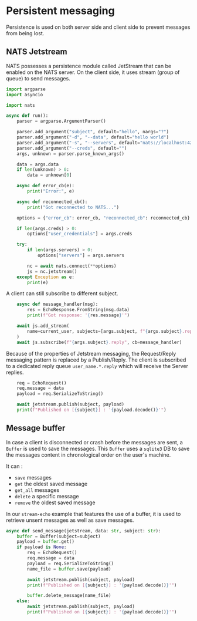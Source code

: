# Persistent messaging

Persistence is used on both server side and client side to prevent messages from being lost.

## NATS Jetstream

NATS possesses a persistence module called JetStream  that can be enabled on the NATS server.
On the client side, it uses stream (group of queue) to send messages.

````python
import argparse
import asyncio

import nats

async def run():
    parser = argparse.ArgumentParser()

    parser.add_argument("subject", default="hello", nargs="?")
    parser.add_argument("-d", "--data", default="hello world")
    parser.add_argument("-s", "--servers", default="nats://localhost:4222")
    parser.add_argument("--creds", default="")
    args, unknown = parser.parse_known_args()

    data = args.data
    if len(unknown) > 0:
        data = unknown[0]

    async def error_cb(e):
        print("Error:", e)

    async def reconnected_cb():
        print("Got reconnected to NATS...")

    options = {"error_cb": error_cb, "reconnected_cb": reconnected_cb}

    if len(args.creds) > 0:
        options["user_credentials"] = args.creds

    try:
        if len(args.servers) > 0:
            options["servers"] = args.servers

        nc = await nats.connect(**options)
        js = nc.jetstream()
    except Exception as e:
        print(e)
````
A client can still subscribe to different subject.

````python
    async def message_handler(msg):
        res = EchoResponse.FromString(msg.data)
        print(f"Got response: '{res.message}'")

    await js.add_stream(
        name=current_user, subjects=[args.subject, f"{args.subject}.reply"]
    )
    await js.subscribe(f"{args.subject}.reply", cb=message_handler)
````

Because of the properties of Jetstream messaging, the Request/Reply messaging pattern is replaced by a Publish/Reply.
The client is subscribed to a dedicated reply queue `user_name.*.reply` which will receive the Server replies.

````python
    req = EchoRequest()
    req.message = data
    payload = req.SerializeToString()

    await jetstream.publish(subject, payload)
    print(f"Published on [{subject}] : '{payload.decode()}'")
````

## Message buffer

In case a client is disconnected or crash before the messages are sent, a `Buffer` is used to save the messages.
This `Buffer` uses a `sqlite3` DB to save the messages content in chronological order on the user's machine.

It can :
- `save` messages
- `get` the oldest saved message
- `get_all` messages
- `delete` a specific message
- `remove` the oldest saved message

In our `stream-echo` example that features the use of a buffer, it is used to retrieve unsent messages as well as save messages.

````python
async def send_message(jetstream, data: str, subject: str):
    buffer = Buffer(subject=subject)
    payload = buffer.get()
    if payload is None:
        req = EchoRequest()
        req.message = data
        payload = req.SerializeToString()
        name_file = buffer.save(payload)

        await jetstream.publish(subject, payload)
        print(f"Published on [{subject}] : '{payload.decode()}'")

        buffer.delete_message(name_file)
    else:
        await jetstream.publish(subject, payload)
        print(f"Published on [{subject}] : '{payload.decode()}'")
````
